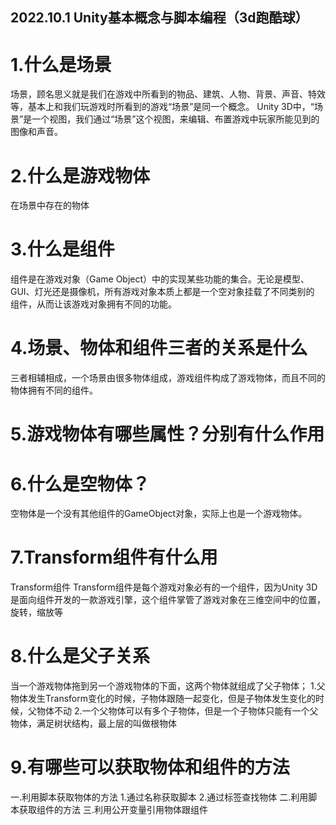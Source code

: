## 2022.10.1 Unity基本概念与脚本编程（3d跑酷球）
# 1.什么是场景 
场景，顾名思义就是我们在游戏中所看到的物品、建筑、人物、背景、声音、特效等，基本上和我们玩游戏时所看到的游戏“场景”是同一个概念。
Unity 3D中，“场景”是一个视图，我们通过“场景”这个视图，来编辑、布置游戏中玩家所能见到的图像和声音。
# 2.什么是游戏物体 
在场景中存在的物体
# 3.什么是组件 
组件是在游戏对象（Game Object）中的实现某些功能的集合。无论是模型、 GUI、灯光还是摄像机，所有游戏对象本质上都是一个空对象挂载了不同类别的 组件，从而让该游戏对象拥有不同的功能。
# 4.场景、物体和组件三者的关系是什么 
三者相辅相成，一个场景由很多物体组成，游戏组件构成了游戏物体，而且不同的物体拥有不同的组件。
# 5.游戏物体有哪些属性？分别有什么作用 

# 6.什么是空物体？
空物体是一个没有其他组件的GameObject对象，实际上也是一个游戏物体。
# 7.Transform组件有什么用 
Transform组件 Transform组件是每个游戏对象必有的一个组件，因为Unity 3D是面向组件开发的一款游戏引擎，这个组件掌管了游戏对象在三维空间中的位置，旋转，缩放等
# 8.什么是父子关系 
当一个游戏物体拖到另一个游戏物体的下面，这两个物体就组成了父子物体；
1.父物体发生Transform变化的时候，子物体跟随一起变化，但是子物体发生变化的时候，父物体不动
2.一个父物体可以有多个子物体，但是一个子物体只能有一个父物体，满足树状结构，最上层的叫做根物体
# 9.有哪些可以获取物体和组件的方法 
一.利用脚本获取物体的方法
1.通过名称获取脚本
2.通过标签查找物体
二.利用脚本获取组件的方法 
三.利用公开变量引用物体跟组件